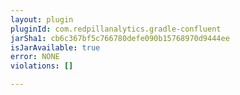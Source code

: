 ```yaml
---
layout: plugin
pluginId: com.redpillanalytics.gradle-confluent
jarSha1: cb6c367bf5c766780defe090b15768970d9444ee
isJarAvailable: true
error: NONE
violations: []

---
```

